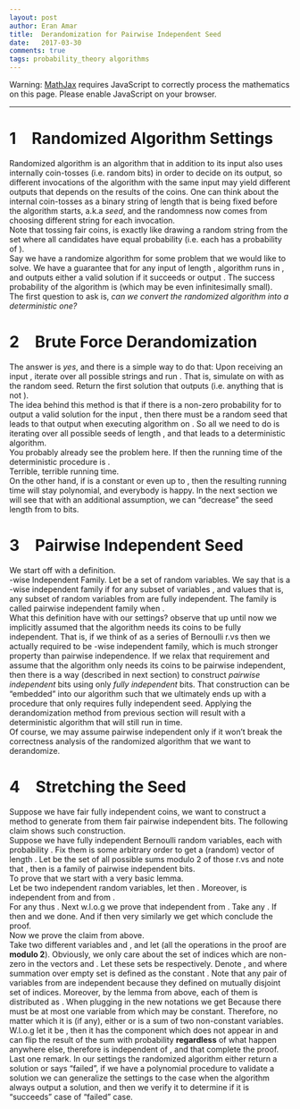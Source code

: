 ```yaml
---
layout: post
author: Eran Amar
title:  Derandomization for Pairwise Independent Seed
date:   2017-03-30
comments: true
tags: probability_theory algorithms
---
```



<script type="math/tex">
\newcommand{\lyxlock}{}
</script>
<noscript>
<div class="warning">
Warning: <a href="http://www.mathjax.org/">MathJax</a> requires JavaScript to correctly process the mathematics on this page. Please enable JavaScript on your browser.
</div><hr>
</hr></noscript>



<h1 class="Section">
<a class="toc" name="toc-Section-1">1</a> Randomized Algorithm Settings
</h1>
<div class="Unindented">
Randomized algorithm is an algorithm that in addition to its input also uses internally <span class="MathJax_Preview"><script type="math/tex">
t
</script>
</span> coin-tosses (i.e. random bits) in order to decide on its output, so different invocations of the algorithm with the same input may yield different outputs that depends on the results of the coins. One can think about the internal coin-tosses as a binary string <span class="MathJax_Preview"><script type="math/tex">
r
</script>
</span> of length <span class="MathJax_Preview"><script type="math/tex">
t
</script>
</span> that is being fixed before the algorithm starts, a.k.a <i>seed</i>, and the randomness now comes from choosing different string for each invocation. 
</div>
<div class="Indented">
Note that tossing <span class="MathJax_Preview"><script type="math/tex">
t
</script>
</span> fair coins, is exactly like drawing a random string <span class="MathJax_Preview"><script type="math/tex">
r
</script>
</span> from the set <span class="MathJax_Preview"><script type="math/tex">
\left\{ 0,1\right\} ^{t}
</script>
</span> where all candidates have equal probability (i.e. each has a probability of <span class="MathJax_Preview"><script type="math/tex">
2^{-t}
</script>
</span>).
</div>
<div class="Indented">
Say we have a randomize algorithm <span class="MathJax_Preview"><script type="math/tex">
A
</script>
</span> for some problem that we would like to solve. We have a guarantee that for any input <span class="MathJax_Preview"><script type="math/tex">
x
</script>
</span> of length <span class="MathJax_Preview"><script type="math/tex">
n
</script>
</span>, algorithm <span class="MathJax_Preview"><script type="math/tex">
A
</script>
</span> runs in <span class="MathJax_Preview"><script type="math/tex">
poly\left(n\right)
</script>
</span>, and outputs either a valid solution <span class="MathJax_Preview"><script type="math/tex">
S
</script>
</span> if it succeeds or output <span class="MathJax_Preview"><script type="math/tex">
failed
</script>
</span>. The success probability of the algorithm is <span class="MathJax_Preview"><script type="math/tex">
p
</script>
</span> (which may be even infinitesimally small). 
</div>
<div class="Indented">
The first question to ask is, <i>can we convert the randomized algorithm into a deterministic one?</i>
</div>
<h1 class="Section">
<a class="toc" name="toc-Section-2">2</a> Brute Force Derandomization
</h1>
<div class="Unindented">
The answer is<i> yes</i>, and there is a simple way to do that: Upon receiving an input <span class="MathJax_Preview"><script type="math/tex">
x
</script>
</span>, iterate over all possible strings <span class="MathJax_Preview"><script type="math/tex">
r\in\left\{ 0,1\right\} ^{t}
</script>
</span> and run <span class="MathJax_Preview"><script type="math/tex">
A_{r}\left(x\right)
</script>
</span>. That is, simulate <span class="MathJax_Preview"><script type="math/tex">
A
</script>
</span> on <span class="MathJax_Preview"><script type="math/tex">
x
</script>
</span> with <span class="MathJax_Preview"><script type="math/tex">
r
</script>
</span> as the random seed. Return the first solution that <span class="MathJax_Preview"><script type="math/tex">
A
</script>
</span> outputs (i.e. anything that is not <span class="MathJax_Preview"><script type="math/tex">
failed
</script>
</span>).
</div>
<div class="Indented">
The idea behind this method is that if there is a non-zero probability for <span class="MathJax_Preview"><script type="math/tex">
A
</script>
</span> to output a valid solution for the input <span class="MathJax_Preview"><script type="math/tex">
x
</script>
</span>, then there must be a random seed that leads to that output when executing algorithm <span class="MathJax_Preview"><script type="math/tex">
A
</script>
</span> on <span class="MathJax_Preview"><script type="math/tex">
x
</script>
</span>. So all we need to do is iterating over all possible seeds of length <span class="MathJax_Preview"><script type="math/tex">
t
</script>
</span>, and that leads to a deterministic algorithm. 
</div>
<div class="Indented">
You probably already see the problem here. If <span class="MathJax_Preview"><script type="math/tex">
t=\mathcal{O}\left(n\right)
</script>
</span> then the running time of the deterministic procedure is <span class="MathJax_Preview"><script type="math/tex">
2^{\mathcal{O}\left(t\right)}poly\left(n\right)
</script>
</span>.
</div>
<div class="Indented">
Terrible, terrible running time.
</div>
<div class="Indented">
On the other hand, if <span class="MathJax_Preview"><script type="math/tex">
t
</script>
</span> is a constant or even up to <span class="MathJax_Preview"><script type="math/tex">
\mathcal{O}\left(\log n\right)
</script>
</span>, then the resulting running time will stay polynomial, and everybody is happy. In the next section we will see that with an additional assumption, we can “decrease” the seed length from <span class="MathJax_Preview"><script type="math/tex">
n
</script>
</span> to <span class="MathJax_Preview"><script type="math/tex">
\log n
</script>
</span> bits.
</div>
<h1 class="Section">
<a class="toc" name="toc-Section-3">3</a> Pairwise Independent Seed
</h1>
<div class="Unindented">
We start off with a definition.
</div>
<div class="Definition">
<span class="MathJax_Preview"><script type="math/tex">
k
</script>
</span>-wise Independent Family. Let <span class="MathJax_Preview"><script type="math/tex">
\mathcal{X}
</script>
</span> be a set of random variables. We say that <span class="MathJax_Preview"><script type="math/tex">
\mathcal{X}
</script>
</span> is a <span class="MathJax_Preview"><script type="math/tex">
k
</script>
</span>-wise independent family if for any subset of <span class="MathJax_Preview"><script type="math/tex">
k
</script>
</span> variables <span class="MathJax_Preview"><script type="math/tex">
X_{1},..,X_{k}\in\mathcal{X}
</script>
</span>, and values <span class="MathJax_Preview"><script type="math/tex">
y_{1},...,y_{k}
</script>
</span> <span class="MathJax_Preview">
<script type="math/tex;mode=display">

\mathbf{P}\left[\bigwedge_{i\in I}X_{i}=y_{i}\right]=\prod_{i\in I}\mathbf{P}\left[X_{i}=y_{i}\right]\qquad\forall I\subseteq\left[k\right]

</script>
</span>
that is, any subset of <span class="MathJax_Preview"><script type="math/tex">
k
</script>
</span> random variables from <span class="MathJax_Preview"><script type="math/tex">
\mathcal{X}
</script>
</span> are fully independent. The family <span class="MathJax_Preview"><script type="math/tex">
\mathcal{X}
</script>
</span> is called pairwise independent family when <span class="MathJax_Preview"><script type="math/tex">
k=2
</script>
</span>.
</div>
<div class="Unindented">

</div>
<div class="Indented">
What this definition have with our settings? observe that up until now we implicitly assumed that the algorithm needs its coins to be fully independent. That is, if we think of <span class="MathJax_Preview"><script type="math/tex">
s
</script>
</span> as a series of Bernoulli r.vs then we actually required <span class="MathJax_Preview"><script type="math/tex">
s
</script>
</span> to be <span class="MathJax_Preview"><script type="math/tex">
t
</script>
</span>-wise independent family, which is much stronger property than pairwise independence. If we relax that requirement and assume that the algorithm only needs its coins to be pairwise independent, then there is a way (described in next section) to construct <span class="MathJax_Preview"><script type="math/tex">
n
</script>
</span> <i>pairwise independent</i> bits using only <span class="MathJax_Preview"><script type="math/tex">
\mathcal{O}\left(\log n\right)
</script>
</span> <i>fully independent</i> bits. That construction can be “embedded” into our algorithm such that we ultimately ends up with a procedure that only requires <span class="MathJax_Preview"><script type="math/tex">
\mathcal{O}\left(\log n\right)
</script>
</span> fully independent seed. Applying the derandomization method from previous section will result with a deterministic algorithm that will still run in <span class="MathJax_Preview"><script type="math/tex">
poly\left(n\right)
</script>
</span> time.
</div>
<div class="Indented">
Of course, we may assume pairwise independent only if it won’t break the correctness analysis of the randomized algorithm that we want to derandomize.
</div>
<h1 class="Section">
<a class="toc" name="toc-Section-4">4</a> Stretching the Seed
</h1>
<div class="Unindented">
Suppose we have <span class="MathJax_Preview"><script type="math/tex">
\approx\log n
</script>
</span> fair fully independent coins, we want to construct a method to generate from them <span class="MathJax_Preview"><script type="math/tex">
\approx n
</script>
</span> fair pairwise independent bits. The following claim shows such construction.
</div>
<div class="Claim">
Suppose we have <span class="MathJax_Preview"><script type="math/tex">
t:=\log\left(n\right)+1
</script>
</span> fully independent Bernoulli random variables, each with probability <span class="MathJax_Preview"><script type="math/tex">
\frac{1}{2}
</script>
</span>. Fix them is some arbitrary order to get a (random) vector <span class="MathJax_Preview"><script type="math/tex">
\mathbf{s}
</script>
</span> of length <span class="MathJax_Preview"><script type="math/tex">
t
</script>
</span>. Let <span class="MathJax_Preview"><script type="math/tex">
\mathcal{S}=\left\{ \left\langle \mathbf{s},\mathbf{x}\right\rangle _{mod2}\mid\mathbf{x}\in\left\{ 0,1\right\} ^{t},\:\:x\ne\mathbf{0}\right\} 
</script>
</span> be the set of all possible sums modulo 2 of those r.vs and note that <span class="MathJax_Preview"><script type="math/tex">
\left|\mathcal{S}\right|=2^{t}-1=\Theta\left(n\right)
</script>
</span>, then <span class="MathJax_Preview"><script type="math/tex">
\mathcal{S}
</script>
</span> is a family of pairwise independent bits.
</div>
<div class="Unindented">
To prove that we start with a very basic lemma.
</div>
<div class="Lemma">
Let <span class="MathJax_Preview"><script type="math/tex">
X,Y\sim Bernoulli\left(0.5\right)
</script>
</span> be two independent random variables, let <span class="MathJax_Preview"><script type="math/tex">
Z=X+Y
</script>
</span> then <span class="MathJax_Preview"><script type="math/tex">
Z\sim Bernoulli\left(0.5\right)
</script>
</span>. Moreover, <span class="MathJax_Preview"><script type="math/tex">
Z
</script>
</span> is independent from <span class="MathJax_Preview"><script type="math/tex">
X
</script>
</span> and from <span class="MathJax_Preview"><script type="math/tex">
Y
</script>
</span>.
</div>
<div class="Proof">
For any <span class="MathJax_Preview"><script type="math/tex">
b\in\left\{ 0,1\right\} 
</script>
</span><span class="MathJax_Preview">
<script type="math/tex;mode=display">
\begin{align*}
\mathbf{P}\left[X+Y=b\right] & =\mathbf{P}\left[X=1,Y=1-b\right]+\mathbf{P}\left[X=0,Y=b\right]\\
 & =\mathbf{P}\left[X=1\right]\mathbf{P}\left[Y=1-b\right]+\mathbf{P}\left[X=0\right]\mathbf{P}\left[Y=b\right]\\
 & =\frac{1}{2}\left(\mathbf{P}\left[Y=1-b\right]+\mathbf{P}\left[Y=1-b\right]\right)\\
 & =\frac{1}{2}
\end{align*}
</script>
</span>
thus <span class="MathJax_Preview"><script type="math/tex">
Z\sim Bernoulli\left(0.5\right)
</script>
</span>. Next w.l.o.g we prove that <span class="MathJax_Preview"><script type="math/tex">
Z
</script>
</span> independent from <span class="MathJax_Preview"><script type="math/tex">
X
</script>
</span>. Take any <span class="MathJax_Preview"><script type="math/tex">
b_{1},b_{2}\in\left\{ 0,1\right\} 
</script>
</span>. If <span class="MathJax_Preview"><script type="math/tex">
b_{1}=b_{2}
</script>
</span> then <span class="MathJax_Preview">
<script type="math/tex;mode=display">
\begin{align*}
\mathbf{P}\left[X=b_{1},Z=b_{2}\right] & =\mathbf{P}\left[X=b_{1},X+Y=b_{1}\right]\\
 & =\mathbf{P}\left[X=b_{1},Y=0\right]\\
 & =\mathbf{P}\left[X=b_{1}\right]\mathbf{P}\left[Y=0\right]\\
 & =\mathbf{P}\left[X=b_{1}\right]\cdot\frac{1}{2}\\
 & =\mathbf{P}\left[X=b_{1}\right]\mathbf{P}\left[Z=b_{1}\right]
\end{align*}
</script>
</span>
and we done. And if <span class="MathJax_Preview"><script type="math/tex">
b_{2}=1-b_{1}
</script>
</span> then very similarly we get<span class="MathJax_Preview">
<script type="math/tex;mode=display">
\begin{align*}
\mathbf{P}\left[X=b_{1},Z=b_{2}\right] & =\mathbf{P}\left[X=b_{1},X+Y=1-b_{1}\right]\\
 & =\mathbf{P}\left[X=b_{1},Y=1\right]\\
 & =\mathbf{P}\left[X=b_{1}\right]\mathbf{P}\left[Z=b_{1}\right]
\end{align*}
</script>
</span>
which conclude the proof.
</div>
<div class="Unindented">
Now we prove the claim from above.
</div>
<div class="Proof">
Take two different variables <span class="MathJax_Preview"><script type="math/tex">
X_{1}=\left\langle \mathbf{s},\mathbf{x}_{1}\right\rangle \in\mathcal{S}
</script>
</span> and <span class="MathJax_Preview"><script type="math/tex">
X_{2}=\left\langle \mathbf{s},\mathbf{x}_{2}\right\rangle \in\mathcal{S}
</script>
</span>, and let <span class="MathJax_Preview"><script type="math/tex">
b_{1},b_{2}\in\left\{ 0,1\right\} 
</script>
</span> (all the operations in the proof are <b>modulo 2</b>). Obviously, we only care about the set of indices which are non-zero in the vectors <span class="MathJax_Preview"><script type="math/tex">
\mathbf{x}_{1}
</script>
</span> and <span class="MathJax_Preview"><script type="math/tex">
\mathbf{x}_{2}
</script>
</span>. Let these sets be <span class="MathJax_Preview"><script type="math/tex">
I_{1},I_{2}
</script>
</span> respectively. Denote <span class="MathJax_Preview"><script type="math/tex">
M_{0}=\sum_{i\in I_{1}\cap I_{2}}\mathbf{s}_{i}
</script>
</span>, <span class="MathJax_Preview"><script type="math/tex">
M_{1}=\sum_{i\in I_{1}\backslash I_{2}}\mathbf{s}_{i}
</script>
</span> and <span class="MathJax_Preview"><script type="math/tex">
M_{2}=\sum_{i\in I_{2}\backslash I_{1}}\mathbf{s}_{i}
</script>
</span> where summation over empty set is defined as the constant <span class="MathJax_Preview"><script type="math/tex">
0
</script>
</span>. Note that any pair of variables from <span class="MathJax_Preview"><script type="math/tex">
\left\{ M_{0},M_{1},M_{2}\right\} 
</script>
</span> are independent because they defined on mutually disjoint set of indices. Moreover, by the lemma from above, each of them is distributed as <span class="MathJax_Preview"><script type="math/tex">
Bernoulli\left(0.5\right)
</script>
</span>. When plugging in the new notations we get<span class="MathJax_Preview">
<script type="math/tex;mode=display">
\begin{align*}
\mathbf{P}\left[X_{1}=b_{1},\:X_{2}=b_{2}\right] & =\mathbf{P}\left[M_{0}+M_{1}=b_{1},\:M_{0}+M_{2}=b_{2}\right]
\end{align*}
</script>
</span>
Because <span class="MathJax_Preview"><script type="math/tex">
I_{1}\ne I_{2}
</script>
</span> there must be at most one variable from <span class="MathJax_Preview"><script type="math/tex">
\left\{ M_{0},M_{1},M_{2}\right\} 
</script>
</span> which may be constant. Therefore, no matter which <span class="MathJax_Preview"><script type="math/tex">
M_{i}
</script>
</span> it is (if any), either <span class="MathJax_Preview"><script type="math/tex">
X_{1}
</script>
</span> or <span class="MathJax_Preview"><script type="math/tex">
X_{2}
</script>
</span> is a sum of two non-constant variables. W.l.o.g let it be <span class="MathJax_Preview"><script type="math/tex">
X_{1}
</script>
</span>, then it has the <span class="MathJax_Preview"><script type="math/tex">
M_{1}
</script>
</span> component which does not appear in <span class="MathJax_Preview"><script type="math/tex">
X_{2}
</script>
</span> and can flip the result of the sum with probability <span class="MathJax_Preview"><script type="math/tex">
0.5
</script>
</span> <b>regardless</b> of what happen anywhere else, therefore <span class="MathJax_Preview"><script type="math/tex">
X_{1}
</script>
</span> is independent of <span class="MathJax_Preview"><script type="math/tex">
X_{2}
</script>
</span>, and that complete the proof.
</div>
<div class="Unindented">

</div>
<div class="Indented">
Last one remark. In our settings the randomized algorithm either return a solution or says “failed”, if we have a polynomial procedure to validate a solution we can generalize the settings to the case when the algorithm always output a solution, and then we verify it to determine if it is “succeeds” case of “failed” case.
</div>
